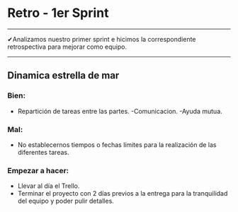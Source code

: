 #  Retro - 1er Sprint
___
✔Analizamos nuestro primer sprint e hicimos la correspondiente retrospectiva para mejorar como equipo. 
___

##  Dinamica estrella de mar

### Bien:
- Repartición de tareas entre las partes.
-Comunicacion.
-Ayuda mutua.

### Mal:
- No establecernos tiempos o fechas límites para la realización de las diferentes tareas.


### Empezar a hacer:
- Llevar al día el Trello.
- Terminar el proyecto con 2 días previos a la entrega para la tranquilidad del equipo y poder pulir detalles. 




